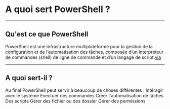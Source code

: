 # A quoi sert PowerShell ? 
****

## Qu'est ce que PowerShell

PowerShell est une infrastructure multiplateforme pour la gestion de la configuration et de l’automatisation des tâches, composée d’un interpréteur de commandes (shell) de ligne de commande et d’un langage de script.[via](https://docs.microsoft.com/fr-fr/powershell/scripting/overview?view=powershell-7.1#:~:text=PowerShell%20est%20une%20infrastructure%20multiplateforme,d'un%20langage%20de%20script.)

*** 

## A quoi sert-il ? 

Au final PowerShell peut servir à beaucoup de choses différentes : 
    Intéragir avec le système
    Exectuer des commandes
    Créer l'automatisation de tâches
    Des scripts
    Gérer des fichier ou des dossier
    Gérer des permissions
   